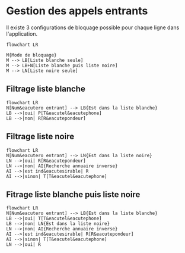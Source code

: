# Gestion des appels entrants
Il existe 3 configurations de bloquage possible pour chaque ligne dans l'application.
```mermaid
flowchart LR

M{Mode de bloquage}
M --> LB[Liste blanche seule]
M --> LB+N[Liste blanche puis liste noire]
M --> LN[Liste noire seule]
```
## Filtrage liste blanche
```mermaid
flowchart LR
N[Num&eacutero entrant] --> LB{Est dans la liste blanche}
LB -->|oui| P[T&eacutel&eacutephone]
LB -->|non| R[R&eacutepondeur]
```
## Filtrage liste noire
```mermaid
flowchart LR
N[Num&eacutero entrant] --> LN{Est dans la liste noire}
LN -->|oui| R[R&eacutepondeur]
LN -->|non| AI{Recherche annuaire inverse}
AI -->|est ind&eacutesirable| R
AI -->|sinon| T[T&eacutel&eacutephone]
```
## Fitrage liste blanche puis liste noire
```mermaid
flowchart LR
N[Num&eacutero entrant] --> LB{Est dans la liste blanche}
LB -->|oui| T[T&eacutel&eacutephone]
LB -->|non| LN{Est dans la liste noire}
LN -->|non| AI{Recherche annuaire inverse}
AI -->|est ind&eacutesirable| R[R&eacutepondeur]
AI -->|sinon| T[T&eacutel&eacutephone]
LN -->|oui| R
```

